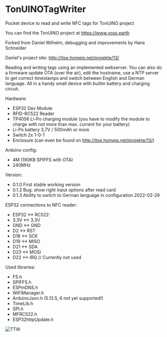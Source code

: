 # TonUINOTagWriter

Pocket device to read and write NFC tags for TonUINO project

You can find the TonUINO project at https://www.voss.earth

Forked from Daniel Wilhelm, debugging and improvements by Hans Schneider

Daniel's project site: http://itse.homeip.net/projekte/13/

Reading and writing tags using an implemented webserver. You can also do a firmware update OTA (over the air), edit the hostname, use a NTP server to get correct timestamps and switch between English and German language. All in a handy small device with builtin battery and charging circuit.

Hardware:
- ESP32 Dev Module
- RFID-RC522 Reader
- TP4056 Li-Po charging module (you have to modify the module to charge with not more than max. current for your battery)
- Li-Po battery 3,7V / 500mAh or more
- Switch 2x 1-0-1
- Enclosure (can even be found on http://itse.homeip.net/projekte/13/)

Arduino config:
- 4M (190KB SPIFFS with OTA)
- 240MHz

Version:
- 0.1.0 First stable working version
- 0.1.2 Bug: show right input options after read card
- 0.1.3 Ability to switch to German language in configuration 2022-02-29

ESP32 connections to NFC reader:
- ESP32 <->  RC522:
- 3.3V  <->  3.3V
- GND   <->  GND
- D2    <->  RST
- D18   <->  SCK
- D19   <->  MISO
- D21   <->  SDA
- D23   <->  MOSI
- D22   <->  IRQ // Currently not used

Used libraries:
- FS.h
- SPIFFS.h
- ESPmDNS.h
- WiFiManager.h
- ArduinoJson.h (5.13.5, 6 not yet supported!)
- TimeLib.h
- SPI.h
- MFRC522.h
- ESP32httpUpdate.h



![TTW](https://user-images.githubusercontent.com/6528455/197866958-0fe1d69b-212d-4710-95c0-6898d25316dc.jpg)



